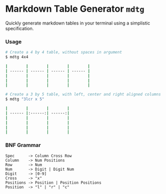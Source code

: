 # Markdown Table Generator `mdtg`

Quickly generate markdown tables in your terminal using a simplistic specification.

### Usage

```bash
# Create a 4 by 4 table, without spaces in argument
$ mdtg 4x4

|        |        |        |        |
| ------ | ------ | ------ | ------ |
|        |        |        |        |
|        |        |        |        |
|        |        |        |        |

# Create a 3 by 5 table, with left, center and right aligned columns
$ mdtg "3lcr x 5"

|        |        |        |
| ------ |:------:| ------:|
|        |        |        |
|        |        |        |
|        |        |        |
|        |        |        |
```

### BNF Grammar

```
Spec      -> Column Cross Row
Column    -> Num Positions
Row       -> Num
Num       -> Digit | Digit Num
Digit     -> [0-9]
Cross     -> "x"
Positions -> Position | Position Positions
Position  -> "l" | "r" | "c"
```